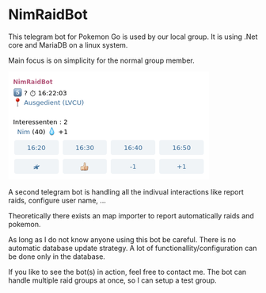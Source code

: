 # NimRaidBot

This telegram bot for Pokemon Go is used by our local group. It is using .Net core and MariaDB on a linux system.

Main focus is on simplicity for the normal group member.

<img src="https://github.com/ChristianHoe/NimRaidBot/blob/master/Docs/Assets/NimRaidBot_RaidExample.png" />

A second telegram bot is handling all the indivual interactions like report raids, configure user name, ...

Theoretically there exists an map importer to report automatically raids and pokemon.

As long as I do not know anyone using this bot be careful. There is no automatic database update strategy. A lot of functionallity/configuration can be done only in the database.

If you like to see the bot(s) in action, feel free to contact me. The bot can handle multiple raid groups at once, so I can setup a test group.

